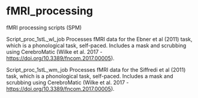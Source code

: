 # fMRI_processing
fMRI processing scripts (SPM)


Script_proc_1stL_wl_job
Processes fMRI data for the Ebner et al (2011) task, which is a phonological task, self-paced. Includes a mask and scrubbing using CerebroMatic (Wilke et al. 2017 - https://doi.org/10.3389/fncom.2017.00005).

Script_proc_1stL_wm_job
Processes fMRI data for the Siffredi et al (2011) task, which is a phonological task, self-paced. Includes a mask and scrubbing using CerebroMatic (Wilke et al. 2017 - https://doi.org/10.3389/fncom.2017.00005).
